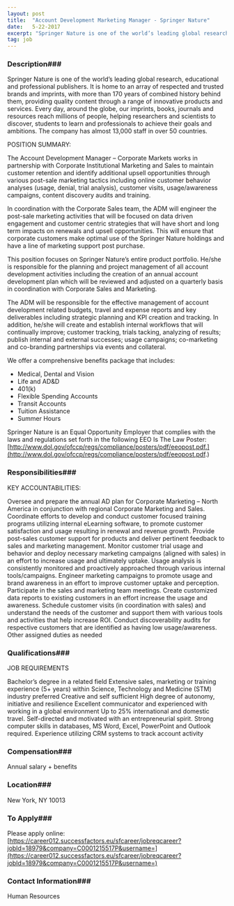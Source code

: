 ```yaml
---
layout: post
title:  "Account Development Marketing Manager - Springer Nature"
date:   5-22-2017
excerpt: "Springer Nature is one of the world’s leading global research, educational and professional publishers. It is home to an array of respected and trusted brands and imprints, with more than 170 years of combined history behind them, providing quality content through a range of innovative products and services. Every day,..."
tag: job
---
```


### Description###

Springer Nature is one of the world’s leading global research, educational and professional publishers. It is home to an array of respected and trusted brands and imprints, with more than 170 years of combined history behind them, providing quality content through a range of innovative products and services. Every day, around the globe, our imprints, books, journals and resources reach millions of people, helping researchers and scientists to discover, students to learn and professionals to achieve their goals and ambitions. The company has almost 13,000 staff in over 50 countries.

POSITION SUMMARY:
                                                                                                                                              
The Account Development Manager – Corporate Markets works in partnership with Corporate Institutional Marketing and Sales to maintain customer retention and identify additional upsell opportunities through various post-sale marketing tactics including online customer behavior analyses (usage, denial, trial analysis), customer visits, usage/awareness campaigns, content discovery audits and training. 
 
In coordination with the Corporate Sales team, the ADM will engineer the post-sale marketing activities that will be focused on data driven engagement and customer centric strategies that will have short and long term impacts on renewals and upsell opportunities. This will ensure that corporate customers make optimal use of the Springer Nature holdings and have a line of marketing support post purchase.
 
This position focuses on Springer Nature’s entire product portfolio. He/she is responsible for the planning and project management of all account development activities including the creation of an annual account development plan which will be reviewed and adjusted on a quarterly basis in coordination with Corporate Sales and Marketing.
 
The ADM will be responsible for the effective management of account development related budgets, travel and expense reports and key deliverables including strategic planning and KPI creation and tracking. In addition, he/she will create and establish internal workflows that will continually improve; customer tracking, trials tacking, analyzing of results; publish internal and external successes; usage campaigns; co-marketing and co-branding partnerships via events and collateral.
 
We offer a comprehensive benefits package that includes:
 
- Medical, Dental and Vision
- Life and AD&D
- 401(k)
- Flexible Spending Accounts
- Transit Accounts
- Tuition Assistance
- Summer Hours
 
Springer Nature is an Equal Opportunity Employer that complies with the laws and regulations set forth in the following EEO Is The Law Poster:
[http://www.dol.gov/ofccp/regs/compliance/posters/pdf/eeopost.pdf.](http://www.dol.gov/ofccp/regs/compliance/posters/pdf/eeopost.pdf.)


### Responsibilities###

KEY ACCOUNTABILITIES:
 
Oversee and prepare the annual AD plan for Corporate Marketing – North America in conjunction with regional Corporate Marketing and Sales.
Coordinate efforts to develop and conduct customer focused training programs utilizing internal eLearning software, to promote customer satisfaction and usage resulting in renewal and revenue growth.
Provide post-sales customer support for products and deliver pertinent feedback to sales and marketing management.
Monitor customer trial usage and behavior and deploy necessary marketing campaigns (aligned with sales) in an effort to increase usage and ultimately uptake.
Usage analysis is consistently monitored and proactively approached through various internal tools/campaigns.
Engineer marketing campaigns to promote usage and brand awareness in an effort to improve customer uptake and perception.
Participate in the sales and marketing team meetings.
Create customized data reports to existing customers in an effort increase the usage and awareness.
Schedule customer visits (in coordination with sales) and understand the needs of the customer and support them with various tools and activities that help increase ROI.
Conduct discoverability audits for respective customers that are identified as having low usage/awareness.
Other assigned duties as needed


### Qualifications###

JOB REQUIREMENTS
 
Bachelor’s degree in a related field
Extensive sales, marketing or training experience (5+ years) within Science, Technology and Medicine (STM) industry preferred
Creative and self sufficient
High degree of autonomy, initiative and resilience
Excellent communicator and experienced with working in a global environment
Up to 25% international and domestic travel.
Self-directed and motivated with an entrepreneurial spirit.
Strong computer skills in databases, MS Word, Excel, PowerPoint and Outlook required.
Experience utilizing CRM systems to track account activity


### Compensation###

Annual salary + benefits


### Location###

New York, NY 10013




### To Apply###

Please apply online:
[https://career012.successfactors.eu/sfcareer/jobreqcareer?jobId=18979&company=C0001215517P&username=](https://career012.successfactors.eu/sfcareer/jobreqcareer?jobId=18979&company=C0001215517P&username=)




### Contact Information###

Human Resources

